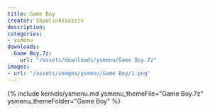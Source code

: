```yaml
---
title: Game Boy
creator: ShaolinAssassin
description: 
categories:
- ysmenu
downloads:
  Game Boy.7z:
    url: "/assets/downloads/ysmenu/Game Boy.7z"
images:
- url: "/assets/images/ysmenu/Game Boy/1.png"
---
```


{% include kernels/ysmenu.md ysmenu_themeFile="Game Boy.7z" ysmenu_themeFolder="Game Boy" %}
